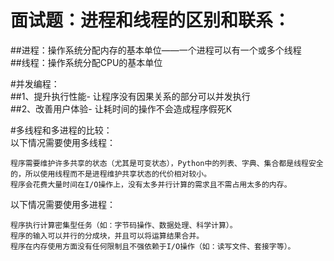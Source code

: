 # 面试题：进程和线程的区别和联系：  
##进程：操作系统分配内存的基本单位——一个进程可以有一个或多个线程  
##线程：操作系统分配CPU的基本单位  

#并发编程：  
##1、提升执行性能- 让程序没有因果关系的部分可以并发执行  
##2、改善用户体验- 让耗时间的操作不会造成程序假死K  

#多线程和多进程的比较：  
以下情况需要使用多线程：

    程序需要维护许多共享的状态（尤其是可变状态），Python中的列表、字典、集合都是线程安全的，所以使用线程而不是进程维护共享状态的代价相对较小。
    程序会花费大量时间在I/O操作上，没有太多并行计算的需求且不需占用太多的内存。

以下情况需要使用多进程：

    程序执行计算密集型任务（如：字节码操作、数据处理、科学计算）。
    程序的输入可以并行的分成块，并且可以将运算结果合并。
    程序在内存使用方面没有任何限制且不强依赖于I/O操作（如：读写文件、套接字等）。
